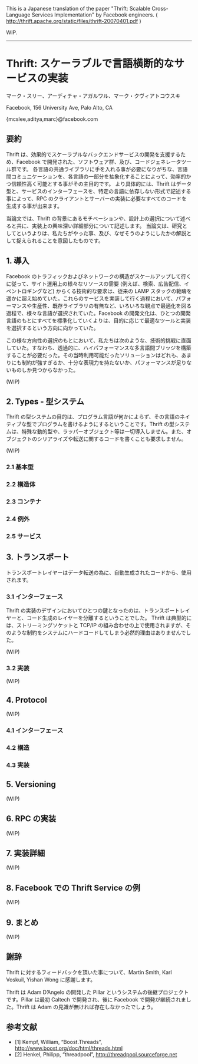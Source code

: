 
This is a Japanese translation of the paper "Thrift: Scalable Cross-Language Services Implementation" by Facebook engineers. ( http://thrift.apache.org/static/files/thrift-20070401.pdf )

WIP.

----
# Thrift: スケーラブルで言語横断的なサービスの実装

マーク・スリー、アーディチャ・アガルワル、マーク・クヴィアトコウスキ

Facebook, 156 University Ave, Palo Alto, CA

{mcslee,aditya,marc}@facebook.com

## 要約

Thrift は、効果的でスケーラブルなバックエンドサービスの開発を支援するため、Facebook で開発された、ソフトウェア群、及び、コードジェネレータツール群です。
各言語の共通ライブラリに手を入れる事が必要になりがちな、言語間コミュニケーションを、各言語の一部分を抽象化することによって、効率的かつ信頼性高く可能とする事がその主目的です。
より具体的には、Thrift はデータ型と、サービスのインターフェースを、特定の言語に依存しない形式で記述する事によって、RPC のクライアントとサーバーの実装に必要なすべてのコードを生成する事が出来ます。

当論文では、Thrift の背景にあるモチベーションや、設計上の選択について述べると共に、実装上の興味深い詳細部分について記述します。
当論文は、研究としてというよりは、私たちがやった事、及び、なぜそうのようにしたかの解説として捉えられることを意図したものです。


## 1. 導入

Facebook のトラフィックおよびネットワークの構造がスケールアップして行くに従って、サイト運用上の様々なリソースの需要 (例えば、検索、広告配信、イベントロギングなど) からくる技術的な要求は、従来の LAMP スタックの範疇を遥かに超え始めていた。これらのサービスを実装して行く過程において、パフォーマンスや生産性、既存ライブラリの有無など、いろいろな観点で最適化を図る過程で、様々な言語が選択されていた。Facebook の開発文化は、ひとつの開発言語のもとにすべてを標準化していくよりは、目的に応じて最適なツールと実装を選択するという方向に向かっていた。

この様な方向性の選択のもとにおいて、私たちは次のような、技術的挑戦に直面していた。すなわち、透過的に、ハイパフォーマンスな多言語間ブリッジを構築することが必要だった。その当時利用可能だったソリューションはどれも、あまりにも制約が強すぎるか、十分な表現力を持たないか、パフォーマンスが足りないものしか見つからなかった。



(WIP)

## 2. Types - 型システム

Thrift の型システムの目的は、プログラム言語が何かによらず、その言語のネイティブな型でプログラムを書けるようにするということです。Thrift の型システムは、特殊な動的型や、ラッパーオブジェクト等は一切導入しません。また、オブジェクトのシリアライズや転送に関するコードを書くことも要求しません。

(WIP)

### 2.1 基本型

### 2.2 構造体

### 2.3 コンテナ

### 2.4 例外

### 2.5 サービス

## 3. トランスポート

トランスポートレイヤーはデータ転送の為に、自動生成されたコードから、使用されます。

### 3.1 インターフェース

Thrift の実装のデザインにおいてひとつの鍵となったのは、トランスポートレイヤーと、コード生成のレイヤーを分離するということでした。
Thrift は典型的には、ストリーミングソケットと TCP/IP の組み合わせの上で使用されますが、そのような制約をシステムにハードコードしてしまう必然的理由はありませんでした。

(WIP)

### 3.2 実装

(WIP)

## 4. Protocol

(WIP)

### 4.1 インターフェース

### 4.2 構造

### 4.3 実装

## 5. Versioning

(WIP)

## 6. RPC の実装

(WIP)

## 7. 実装詳細

(WIP)

## 8. Facebook での Thrift Service の例

(WIP)

## 9. まとめ

(WIP)

## 謝辞

Thrift に対するフィードバックを頂いた事について、Martin Smith, Karl Voskuil, Yishan Wong に感謝します。

Thrift は Adam D’Angelo の開発した Pillar というシステムの後継プロジェクトです。Pillar は最初 Caltech で開発され、後に Facebook で開発が継続されました。Thrift は Adam の見識が無ければ存在しなかったでしょう。

## 参考文献

- [1] Kempf, William, “Boost.Threads”, http://www.boost.org/doc/html/threads.html
- [2] Henkel, Philipp, “threadpool”, http://threadpool.sourceforge.net